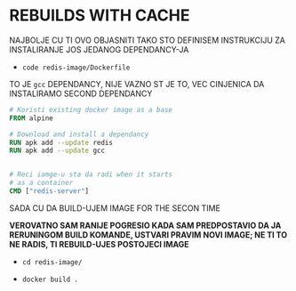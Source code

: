 # REBUILDS WITH CACHE

NAJBOLJE CU TI OVO OBJASNITI TAKO STO DEFINISEM INSTRUKCIJU ZA INSTALIRANJE JOS JEDANOG DEPENDANCY-JA

- `code redis-image/Dockerfile`

TO JE `gcc` DEPENDANCY, NIJE VAZNO ST JE TO, VEC CINJENICA DA INSTALIRAMO SECOND DEPENDANCY

```dockerfile
# Koristi existing docker image as a base
FROM alpine

# Download and install a dependancy
RUN apk add --update redis
RUN apk add --update gcc


# Reci iamge-u sta da radi when it starts
# as a container
CMD ["redis-server"]
```

SADA CU DA BUILD-UJEM IMAGE FOR THE SECON TIME

**VEROVATNO SAM RANIJE POGRESIO KADA SAM PREDPOSTAVIO DA JA RERUNINGOM BUILD KOMANDE, USTVARI PRAVIM NOVI IMAGE; NE TI TO NE RADIS, TI REBUILD-UJES POSTOJECI IMAGE**

- `cd redis-image/`

- `docker build .`









